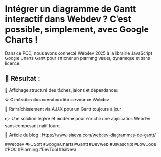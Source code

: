# Intégrer un diagramme de Gantt interactif dans Webdev ? C’est possible, simplement, avec Google Charts !

Dans ce POC, nous avons connecté Webdev 2025 à la librairie JavaScript Google Charts Gantt pour afficher un planning visuel, dynamique et sans licence.

## 🎯 Résultat :

📅 Affichage structuré des tâches, jalons et dépendances

⚙️ Génération des données côté serveur en Webdev

🔄 Rafraîchissement via AJAX pour un Gantt toujours à jour

👉 Une solution légère et moderne pour enrichir une application Webdev sans composant natif lourd.

📂 Article du blog : https://www.isineva.com/webdev-diagrammes-de-gantt/

#Webdev #PCSoft #GoogleCharts #Gantt #DevWeb #Javascript #LowCode #POC #Planning #DevTool #IsiNeva
